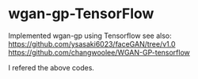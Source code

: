 # wgan-gp-TensorFlow
Implemented wgan-gp using Tensorflow
see also:
https://github.com/ysasaki6023/faceGAN/tree/v1.0
https://github.com/changwoolee/WGAN-GP-tensorflow

I refered the above codes.
